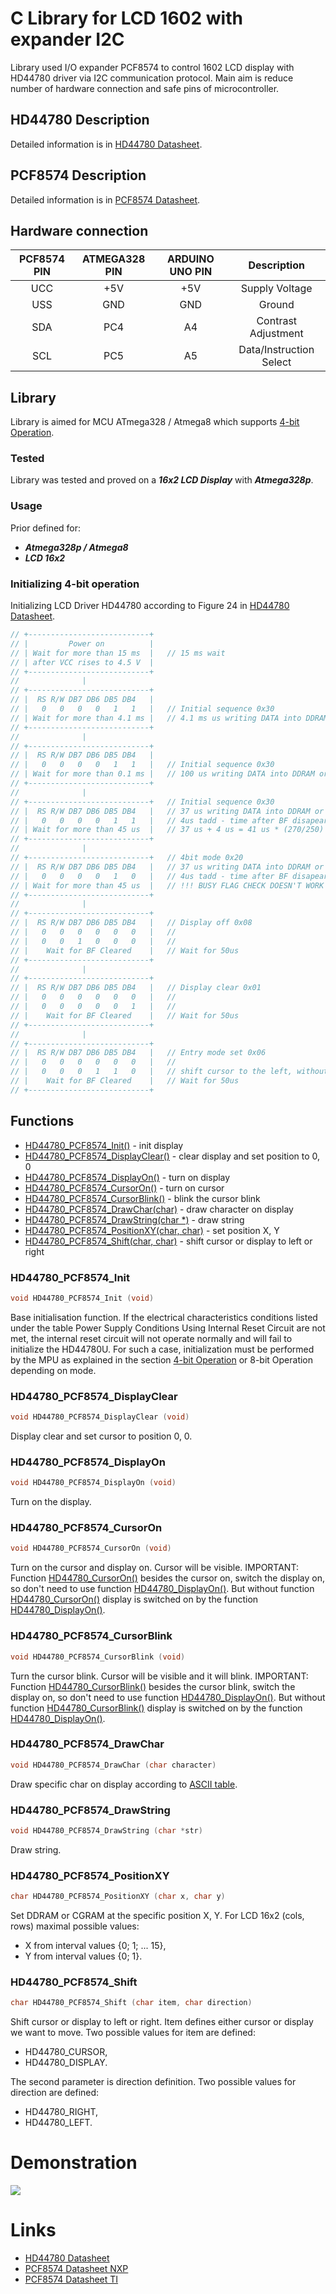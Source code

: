 # C Library for LCD 1602 with expander I2C

Library used I/O expander PCF8574 to control 1602 LCD display with HD44780 driver via I2C communication protocol. 
Main aim is reduce number of hardware connection and safe pins of microcontroller.

## HD44780 Description
Detailed information is in [HD44780 Datasheet](https://www.sparkfun.com/datasheets/LCD/HD44780.pdf).

## PCF8574 Description
Detailed information is in [PCF8574 Datasheet](https://www.nxp.com/docs/en/data-sheet/PCF8574_PCF8574A.pdf).

## Hardware connection
| PCF8574 PIN | ATMEGA328 PIN | ARDUINO UNO PIN | Description |
| :---: | :---: | :---: |  :---: |
| UCC | +5V | +5V | Supply Voltage |
| USS | GND | GND | Ground |
| SDA | PC4 | A4 | Contrast Adjustment |
| SCL | PC5 | A5 | Data/Instruction Select |

## Library
Library is aimed for MCU ATmega328 / Atmega8 which supports [4-bit Operation](#initializing-4-bit-operation).

### Tested
Library was tested and proved on a **_16x2 LCD Display_** with **_Atmega328p_**.

### Usage
Prior defined for:
- **_Atmega328p / Atmega8_**
- **_LCD 16x2_**

### Initializing 4-bit operation

Initializing LCD Driver HD44780 according to Figure 24 in [HD44780 Datasheet](https://www.sparkfun.com/datasheets/LCD/HD44780.pdf).
 ```c
// +---------------------------+
// |         Power on          |
// | Wait for more than 15 ms  |   // 15 ms wait
// | after VCC rises to 4.5 V  |
// +---------------------------+
//              |
// +---------------------------+ 
// |  RS R/W DB7 DB6 DB5 DB4   |
// |   0   0   0   0   1   1   |   // Initial sequence 0x30
// | Wait for more than 4.1 ms |   // 4.1 ms us writing DATA into DDRAM or CGRAM
// +---------------------------+
//              |
// +---------------------------+
// |  RS R/W DB7 DB6 DB5 DB4   |
// |   0   0   0   0   1   1   |   // Initial sequence 0x30
// | Wait for more than 0.1 ms |   // 100 us writing DATA into DDRAM or CGRAM
// +---------------------------+
//              |
// +---------------------------+   // Initial sequence 0x30
// |  RS R/W DB7 DB6 DB5 DB4   |   // 37 us writing DATA into DDRAM or CGRAM
// |   0   0   0   0   1   1   |   // 4us tadd - time after BF disapeared
// | Wait for more than 45 us  |   // 37 us + 4 us = 41 us * (270/250) = 45us
// +---------------------------+
//              |
// +---------------------------+   // 4bit mode 0x20
// |  RS R/W DB7 DB6 DB5 DB4   |   // 37 us writing DATA into DDRAM or CGRAM
// |   0   0   0   0   1   0   |   // 4us tadd - time after BF disapeared
// | Wait for more than 45 us  |   // !!! BUSY FLAG CHECK DOESN'T WORK CORRECTLY !!!
// +---------------------------+
//              |
// +---------------------------+
// |  RS R/W DB7 DB6 DB5 DB4   |   // Display off 0x08
// |   0   0   0   0   0   0   |   // 
// |   0   0   1   0   0   0   |   // 
// |    Wait for BF Cleared    |   // Wait for 50us
// +---------------------------+
//              |
// +---------------------------+
// |  RS R/W DB7 DB6 DB5 DB4   |   // Display clear 0x01
// |   0   0   0   0   0   0   |   //
// |   0   0   0   0   0   1   |   //
// |    Wait for BF Cleared    |   // Wait for 50us
// +---------------------------+
//              |
// +---------------------------+
// |  RS R/W DB7 DB6 DB5 DB4   |   // Entry mode set 0x06
// |   0   0   0   0   0   0   |   // 
// |   0   0   0   1   1   0   |   // shift cursor to the left, without text shifting
// |    Wait for BF Cleared    |   // Wait for 50us
// +---------------------------+
```
## Functions

- [HD44780_PCF8574_Init()](#hd44780_pcf8574_init) - init display
- [HD44780_PCF8574_DisplayClear()](#hd44780_pcf8574_displayclear) - clear display and set position to 0, 0
- [HD44780_PCF8574_DisplayOn()](#hd44780_pcf8574_displayon) - turn on display
- [HD44780_PCF8574_CursorOn()](#hd44780_pcf8574_cursoron) - turn on cursor
- [HD44780_PCF8574_CursorBlink()](#hd44780_pcf8574_cursorblink) - blink the cursor blink
- [HD44780_PCF8574_DrawChar(char)](#hd44780_pcf8574_drawchar) - draw character on display
- [HD44780_PCF8574_DrawString(char *)](#hd44780_pcf8574_drawstring) - draw string
- [HD44780_PCF8574_PositionXY(char, char)](#hd44780_pcf8574_positionxy) - set position X, Y
- [HD44780_PCF8574_Shift(char, char)](#hd44780_pcf8574_shift) - shift cursor or display to left or right

### HD44780_PCF8574_Init
```c
void HD44780_PCF8574_Init (void)
```
Base initialisation function. If the electrical characteristics conditions listed under the table Power Supply Conditions Using
Internal Reset Circuit are not met, the internal reset circuit will not operate normally and will fail to initialize the HD44780U. For such a case, initialization must be performed by the MPU as explained in the section [4-bit Operation](#4-bit-operation) or 8-bit Operation depending on mode.

### HD44780_PCF8574_DisplayClear
```c
void HD44780_PCF8574_DisplayClear (void)
```
Display clear and set cursor to position 0, 0.

### HD44780_PCF8574_DisplayOn
```c
void HD44780_PCF8574_DisplayOn (void)
```
Turn on the display. 

### HD44780_PCF8574_CursorOn
```c
void HD44780_PCF8574_CursorOn (void)
```
Turn on the cursor and display on. Cursor will be visible. IMPORTANT: Function [HD44780_CursorOn()](https://github.com/Matiasus/HD44780#hd44780_cursoron) besides the cursor on, switch the display on, so don't need to use function [HD44780_DisplayOn()](https://github.com/Matiasus/HD44780#hd44780_displayon). But without function [HD44780_CursorOn()](https://github.com/Matiasus/HD44780#hd44780_cursoron) display is switched on by the function [HD44780_DisplayOn()](https://github.com/Matiasus/HD44780#hd44780_displayon).

### HD44780_PCF8574_CursorBlink
```c
void HD44780_PCF8574_CursorBlink (void)
```
Turn the cursor blink. Cursor will be visible and it will blink. IMPORTANT: Function [HD44780_CursorBlink()](https://github.com/Matiasus/HD44780#hd44780_cursorblink) besides the cursor blink, switch the display on, so don't need to use function [HD44780_DisplayOn()](https://github.com/Matiasus/HD44780#hd44780_displayon). But without function [HD44780_CursorBlink()](https://github.com/Matiasus/HD44780#hd44780_cursorblink) display is switched on by the function [HD44780_DisplayOn()](https://github.com/Matiasus/HD44780#hd44780_displayon).

### HD44780_PCF8574_DrawChar
```c
void HD44780_PCF8574_DrawChar (char character)
```
Draw specific char on display according to [ASCII table](http://www.asciitable.com/).

### HD44780_PCF8574_DrawString
```c
void HD44780_PCF8574_DrawString (char *str)
```
Draw string.

### HD44780_PCF8574_PositionXY
```c
char HD44780_PCF8574_PositionXY (char x, char y)
```
Set DDRAM or CGRAM at the specific position X, Y. For LCD 16x2 (cols, rows) maximal possible values:
- X from interval values {0; 1; ... 15},
- Y from interval values {0; 1}.

### HD44780_PCF8574_Shift
```c
char HD44780_PCF8574_Shift (char item, char direction)
```
Shift cursor or display to left or right.
Item defines either cursor or display we want to move. Two possible values for item are defined:
- HD44780_CURSOR, 
- HD44780_DISPLAY.

The second parameter is direction definition. Two possible values for direction are defined:
- HD44780_RIGHT,
- HD44780_LEFT.

# Demonstration
<img src="img/img.jpg" />

# Links
- [HD44780 Datasheet](https://www.sparkfun.com/datasheets/LCD/HD44780.pdf)
- [PCF8574 Datasheet NXP](https://www.nxp.com/docs/en/data-sheet/PCF8574_PCF8574A.pdf)
- [PCF8574 Datasheet TI](https://www.ti.com/lit/ds/symlink/pcf8574.pdf?ts=1606802675229)

